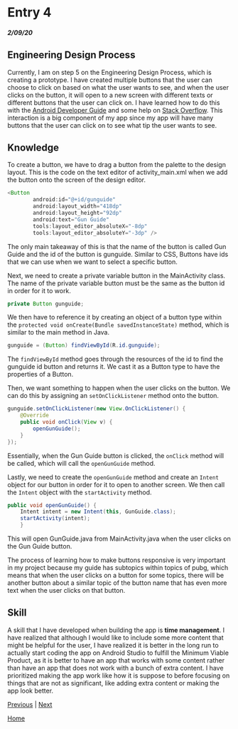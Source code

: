 # Entry 4
##### 2/09/20

## Engineering Design Process
Currently, I am on step 5 on the Engineering Design Process, which is creating a prototype. I have created multiple buttons that the user can choose to click on based on what the user wants to see, and when the user clicks on the button, it will open to a new screen with different texts or different buttons that the user can click on. I have learned how to do this with the [Android Developer Guide](https://developer.android.com/guide/topics/ui/controls/button) and some help on [Stack Overflow](https://stackoverflow.com/questions/24610527/how-do-i-get-a-button-to-open-another-activity). This interaction is a big component of my app since my app will have many buttons that the user can click on to see what tip the user wants to see.

## Knowledge
To create a button, we have to drag a button from the palette to the design layout. This is the code on the text editor of activity_main.xml when we add the button onto the screen of the design editor.

```java
<Button
        android:id="@+id/gunguide"
        android:layout_width="418dp"
        android:layout_height="92dp"
        android:text="Gun Guide"
        tools:layout_editor_absoluteX="-8dp"
        tools:layout_editor_absoluteY="-3dp" />
```

The only main takeaway of this is that the name of the button is called Gun Guide and the id of the button is gunguide. Similar to CSS, Buttons have ids that we can use when we want to select a specific button.

Next, we need to create a private variable button in the MainActivity class. The name of the private variable button must be the same as the button id in order for it to work.

```java
private Button gunguide;
```

We then have to reference it by creating an object of a button type within the ```protected void onCreate(Bundle savedInstanceState)``` method, which is similar to the main method in Java.

```java
gunguide = (Button) findViewById(R.id.gunguide);
```

The ```findViewById``` method goes through the resources of the id to find the gunguide id button and returns it. We cast it as a Button type to have the properties of a Button.

Then, we want something to happen when the user clicks on the button. We can do this by assigning an ```setOnClickListener``` method onto the button.

```java
gunguide.setOnClickListener(new View.OnClickListener() {
    @Override
    public void onClick(View v) {
        openGunGuide();
    }
});
```

Essentially, when the Gun Guide button is clicked, the ```onClick``` method will be called, which will call the ```openGunGuide``` method.

Lastly, we need to create the ```openGunGuide``` method and create an ```Intent``` object for our button in order for it to open to another screen. We then call the ```Intent``` object with the ```startActivity``` method.

```java
public void openGunGuide() {
    Intent intent = new Intent(this, GunGuide.class);
    startActivity(intent);
    }
```

This will open GunGuide.java from MainActivity.java when the user clicks on the Gun Guide button.

The process of learning how to make buttons responsive is very important in my project because my guide has subtopics within topics of pubg, which means that when the user clicks on a button for some topics, there will be another button about a similar topic of the button name that has even more text when the user clicks on that button.

## Skill

A skill that I have developed when building the app is **time management**. I have realized that although I would like to include some more content that might be helpful for the user, I have realized it is better in the long run to actually start coding the app on Android Studio to fulfill the Minimum Viable Product, as it is better to have an app that works with some content rather than have an app that does not work with a bunch of extra content. I have prioritized making the app work like how it is suppose to before focusing on things that are not as significant, like adding extra content or making the app look better.

[Previous](entry03.md) | [Next](entry05.md)

[Home](../README.md)
